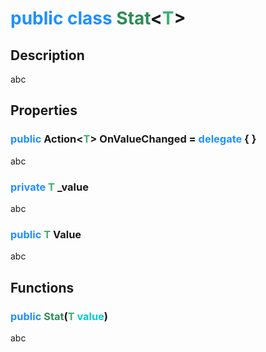 # <span style="color:DodgerBlue">public class</span> <span style="color:SeaGreen">Stat</span><<span style="color:MediumSeaGreen">T</span>>

## Description

abc

## Properties

### <span style="color:DodgerBlue">public</span> Action<<span style="color:MediumSeaGreen">T</span>> OnValueChanged = <span style="color:DodgerBlue">delegate</span> { }

abc

### <span style="color:DodgerBlue">private</span> <span style="color:MediumSeaGreen">T</span> _value

abc

### <span style="color:DodgerBlue">public</span> <span style="color:MediumSeaGreen">T</span> Value

abc

## Functions

### <span style="color:DodgerBlue">public</span> <span style="color:SeaGreen">Stat</span>(<span style="color:MediumSeaGreen">T</span> <span style="color:DarkTurquoise">value</span>)

abc

